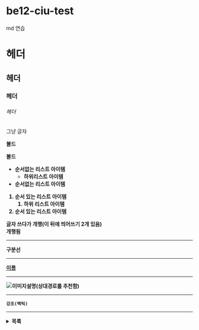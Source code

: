 # be12-ciu-test

md 연습
# 헤더
## 헤더
### 헤더
###### 헤더

그냥 글자

<strong>볼드<strong>

**볼드**

- 순서없는 리스트 아이템
    - 하위리스트 아이템
- 순서없는 리스트 아이템

1. 순서 있는 리스트 아이템
    1. 하위 리스트 아이템
2. 순서 있는 리스트 아이템

글자 쓰다가 개행(이 뒤에 띄어쓰기 2개 있음)  
개행됨
  
---


구분선

---
  
[이름](링크)

---

![이미지설명](이미지주소)(상대경로를 추천함)

---

`강조(백틱)`

---

<details>
<summary>목록</summary>

내용 1  
내용 2  
내용 3
</details>